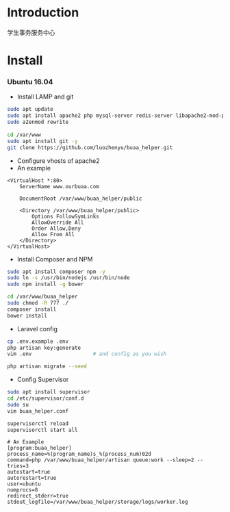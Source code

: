 # Introduction
学生事务服务中心
# Install

### Ubuntu 16.04


* Install LAMP and git
```Bash
sudo apt update
sudo apt install apache2 php mysql-server redis-server libapache2-mod-php php-mysql php-xml php-mbstring php-zip php-curl php-imagick -y
sudo a2enmod rewrite
    
cd /var/www
sudo apt install git -y
git clone https://github.com/luozhenyu/buaa_helper.git
```

* Configure vhosts of apache2
* An example
```apacheconfig
<VirtualHost *:80>
    ServerName www.ourbuaa.com

    DocumentRoot /var/www/buaa_helper/public

    <Directory /var/www/buaa_helper/public>
        Options FollowSymLinks
        AllowOverride All
        Order Allow,Deny
        Allow From All
    </Directory>
</VirtualHost>
```

* Install Composer and NPM
```Bash
sudo apt install composer npm -y
sudo ln -s /usr/bin/nodejs /usr/bin/node
sudo npm install -g bower

cd /var/www/buaa_helper
sudo chmod -R 777 ./
composer install
bower install
```

* Laravel config
```Bash
cp .env.example .env
php artisan key:generate
vim .env                    # and config as you wish

php artisan migrate --seed
```

* Config Supervisor
```Bash
sudo apt install supervisor
cd /etc/supervisor/conf.d
sudo su
vim buaa_helper.conf

supervisorctl reload
supervisorctl start all
```

```
# An Example
[program:buaa_helper]
process_name=%(program_name)s_%(process_num)02d
command=php /var/www/buaa_helper/artisan queue:work --sleep=2 --tries=3
autostart=true
autorestart=true
user=ubuntu
numprocs=8
redirect_stderr=true
stdout_logfile=/var/www/buaa_helper/storage/logs/worker.log
```